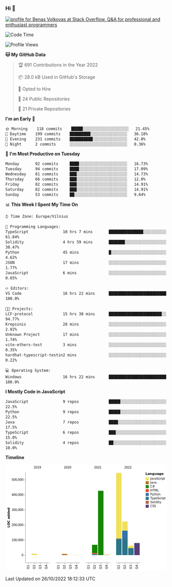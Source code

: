### Hi 👋
<a href="https://stackoverflow.com/users/14954249/benas-volkovas"><img src="https://stackoverflow.com/users/flair/14954249.png?theme=dark" width="208" height="58" alt="profile for Benas Volkovas at Stack Overflow, Q&amp;A for professional and enthusiast programmers" title="profile for Benas Volkovas at Stack Overflow, Q&amp;A for professional and enthusiast programmers"></a>

<!--START_SECTION:waka-->
![Code Time](http://img.shields.io/badge/Code%20Time-1%2C018%20hrs%2052%20mins-blue)

![Profile Views](http://img.shields.io/badge/Profile%20Views-0-blue)

**🐱 My GitHub Data** 

> 🏆 691 Contributions in the Year 2022
 > 
> 📦 28.0 kB Used in GitHub's Storage 
 > 
> 💼 Opted to Hire
 > 
> 📜 24 Public Repositories 
 > 
> 🔑 21 Private Repositories  
 > 
**I'm an Early 🐤** 

```text
🌞 Morning    118 commits    █████░░░░░░░░░░░░░░░░░░░░   21.45% 
🌆 Daytime    199 commits    █████████░░░░░░░░░░░░░░░░   36.18% 
🌃 Evening    231 commits    ██████████░░░░░░░░░░░░░░░   42.0% 
🌙 Night      2 commits      ░░░░░░░░░░░░░░░░░░░░░░░░░   0.36%

```
📅 **I'm Most Productive on Tuesday** 

```text
Monday       92 commits     ████░░░░░░░░░░░░░░░░░░░░░   16.73% 
Tuesday      94 commits     ████░░░░░░░░░░░░░░░░░░░░░   17.09% 
Wednesday    81 commits     ███░░░░░░░░░░░░░░░░░░░░░░   14.73% 
Thursday     66 commits     ███░░░░░░░░░░░░░░░░░░░░░░   12.0% 
Friday       82 commits     ███░░░░░░░░░░░░░░░░░░░░░░   14.91% 
Saturday     82 commits     ███░░░░░░░░░░░░░░░░░░░░░░   14.91% 
Sunday       53 commits     ██░░░░░░░░░░░░░░░░░░░░░░░   9.64%

```


📊 **This Week I Spent My Time On** 

```text
⌚︎ Time Zone: Europe/Vilnius

💬 Programming Languages: 
TypeScript               10 hrs 7 mins       ███████████████░░░░░░░░░░   61.84% 
Solidity                 4 hrs 59 mins       ███████░░░░░░░░░░░░░░░░░░   30.47% 
Python                   45 mins             █░░░░░░░░░░░░░░░░░░░░░░░░   4.62% 
JSON                     17 mins             ░░░░░░░░░░░░░░░░░░░░░░░░░   1.77% 
JavaScript               6 mins              ░░░░░░░░░░░░░░░░░░░░░░░░░   0.65%

🔥 Editors: 
VS Code                  16 hrs 22 mins      █████████████████████████   100.0%

🐱‍💻 Projects: 
LCF-protocol             15 hrs 30 mins      ███████████████████████░░   94.77% 
Krepsinis                28 mins             ░░░░░░░░░░░░░░░░░░░░░░░░░   2.92% 
Unknown Project          17 mins             ░░░░░░░░░░░░░░░░░░░░░░░░░   1.74% 
vite-ethers-test         3 mins              ░░░░░░░░░░░░░░░░░░░░░░░░░   0.35% 
hardhat-typescript-testin2 mins              ░░░░░░░░░░░░░░░░░░░░░░░░░   0.22%

💻 Operating System: 
Windows                  16 hrs 22 mins      █████████████████████████   100.0%

```

**I Mostly Code in JavaScript** 

```text
JavaScript               9 repos             █████░░░░░░░░░░░░░░░░░░░░   22.5% 
Python                   9 repos             █████░░░░░░░░░░░░░░░░░░░░   22.5% 
Java                     7 repos             ████░░░░░░░░░░░░░░░░░░░░░   17.5% 
TypeScript               6 repos             ███░░░░░░░░░░░░░░░░░░░░░░   15.0% 
Solidity                 4 repos             ██░░░░░░░░░░░░░░░░░░░░░░░   10.0%

```


**Timeline**

![Chart not found](https://raw.githubusercontent.com/BenasVolkovas/BenasVolkovas/main/charts/bar_graph.png) 


 Last Updated on 26/10/2022 18:12:33 UTC
<!--END_SECTION:waka-->
